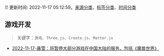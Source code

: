 :alarm_clock: 更新时间: 2022-11-17 05:12:59。[来源分类](../README.md)、[标签分类](../TAGS.md)、[时间分类](../TIMELINE.md)

## 游戏开发


> 关键字：`游戏`、`Three.js`、`Create.js`、`Matter.js`



- [2022-11-17-暴雪：将暂停大部分游戏在中国大陆的服务，包括《魔兽世界》](https://www.v2ex.com/t/895895) 